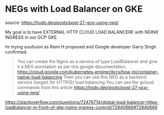# NEGs with Load Balancer on GKE
source: https://hodo.dev/posts/post-27-gcp-using-neg/

My goal is to have EXTERNAL HTTP CLOUD LOAD BALANCERE with NGINX INGRESS in our GCP GKE.

Im trying soultuion as Rami H proposed and Google developer Garry Singh confirmed:
> You can create the Nginx as a service of type LoadBalancer and give it a NEG annotation as per this google documentation.
https://cloud.google.com/kubernetes-engine/docs/how-to/container-native-load-balancing
Then you can use this NEG as a backend service (target) for HTTP(S) load balancing
You can use the gcloud commands from this article
https://hodo.dev/posts/post-27-gcp-using-neg/

https://stackoverflow.com/questions/72476714/global-load-balancer-https-loadbalancer-in-front-of-gke-nginx-ingress-controll/72940666#72940666
